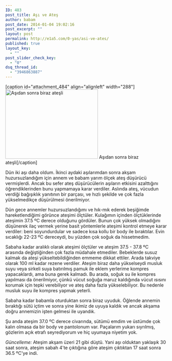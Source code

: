 ```yaml
---
ID: 483
post_title: Aşı ve Ateş
author: babam
post_date: 2014-01-04 19:02:16
post_excerpt: ""
layout: post
permalink: http://e1a5.com/0-yas/asi-ve-ates/
published: true
layout_key:
  - ""
post_slider_check_key:
  - "0"
dsq_thread_id:
  - "3946863887"
---
```

[caption id="attachment_484" align="alignleft" width="288"]<a href="http://e1a5.com/wp-content/uploads/2014/01/atesli.jpg"><img class=" wp-image-484  " title="Aşıdan sonra biraz ateşli" src="http://e1a5.com/wp-content/uploads/2014/01/atesli.jpg" alt="Aşıdan sonra biraz ateşli" width="288" height="216" /></a> Aşıdan sonra biraz ateşli[/caption]

Dün iki aşı daha oldum. İkinci aydaki aşılarımdan sonra akşam huzursuzlandığım için annem ve babam yarım ölçek ateş düşürücü vermişlerdi. Ancak bu sefer ateş düşürücülerin aşıların etkisini azalttığını öğrendiklerinden bunu yapmamaya karar verdiler. Aslında ateş, vücudun verdiği bağışıklık yanıtının bir parçası, ve hızlı şekilde ve çok fazla yükselmedikçe düşürülmesi önerilmiyor.

Dün gece annemler huzursuzlandığımı ve hık-mık ederek beşiğimde hareketlendiğimi görünce ateşimi ölçtüler. Kulağımın içinden ölçtüklerinde ateşimin 37.5 ºC derece olduğunu gördüler. Bunun çok yüksek olmadığını düşünerek ilaç vermek yerine basit yöntemlerle ateşimi kontrol etmeye karar verdiler: beni soyundurdular ve sadece kısa kollu bir body ile bıraktılar. Evin sıcaklığı 22-23 ºC dereceydi, bu yüzden çok soğuk da hissetmedim.

Sabaha kadar aralıklı olarak ateşimi ölçtüler ve ateşim 37.5 - 37.8 ºC arasında değiştiğinden çok fazla müdahale etmediler. Bebeklerde susuz kalmak da ateşi yükseltebildiğinden emmeme dikkat ettiler. Arada takviye olarak 100 ml kadar rezene verdiler. Ateşim biraz daha yükselseydi musluk suyu veya sirkeli suya batırılmış pamuk ile eklem yerlerime kompres yapacaklardı, ama buna gerek kalmadı. Bu arada, soğuk su ile kompres yapılması da önerilmiyor, çünkü vücut soğuğa maruz kaldığında vücut ısısını korumak için tepki verebiliyor ve ateş daha fazla yükselebiliyor. Bu nedenle musluk suyu ile kompres yapmak yeterli.

Sabaha kadar babamla oturduktan sonra biraz uyuduk. Öğlende annemin bıraktığı sütü içtim ve sonra yine ikimiz de uyuya kaldık ve ancak akşama doğru annemizin işten gelmesi ile uyandık.

Şu anda ateşim 37.0 ºC derece civarında, sütümü emdim ve üstümde çok kalın olmasa da bir body ve pantolonum var. Paçalarım yukarı sıyrılmış, gözlerim açık etrafı seyrediyorum ve hiç uyumaya niyetim yok.

<em>Güncelleme:</em> Ateşim akşam üzeri 21 gibi düştü. Yani aşı olduktan yaklaşık 30 saat sonra, ateşim sabah 4'te çıktığına göre ateşim çıktıktan 17 saat sonra 36.5 ºC'ye indi.